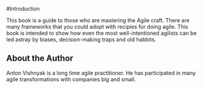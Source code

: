 #Introduction

This book is a guide to those who are mastering the Agile craft.  There are many frameworks that you could adopt with recipies for doing agile.  This book is intended to show how even the most well-intentioned agilists can be led astray by biases, decision-making traps and old habbits.

## About the Author

Anton Vishnyak is a long time agile practitioner.  He has participated in many agile transformations with companies big and small.
